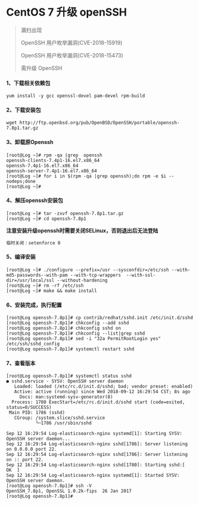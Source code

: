 # CentOS 7  升级 openSSH

>  漏扫出现
>
>  OpenSSH 用户枚举漏洞(CVE-2018-15919)
>
>  OpenSSH 用户枚举漏洞(CVE-2018-15473)
>
>  需升级 OpenSSH



#### 1、下载相关依赖包

```shell
yum install -y gcc openssl-devel pam-devel rpm-build
```

#### 2、下载安装包

```shell
wget http://ftp.openbsd.org/pub/OpenBSD/OpenSSH/portable/openssh-7.8p1.tar.gz
```

#### 3、卸载原Openssh

```shell
[root@Log ~]# rpm -qa |grep  openssh
openssh-clients-7.4p1-16.el7.x86_64
openssh-7.4p1-16.el7.x86_64
openssh-server-7.4p1-16.el7.x86_64
[root@Log ~]# for i in $(rpm -qa |grep openssh);do rpm -e $i --nodeps;done
[root@Log ~]#
```

#### 4、解压openssh安装包

```shell
[root@Log ~]# tar -zxvf openssh-7.8p1.tar.gz
[root@Log ~]# cd openssh-7.8p1
```

**注意安装升级openssh时需要关闭SELinux，否则退出后无法登陆**

```shell
临时关闭：setenforce 0
```

#### 5、编译安装

```shell
[root@Log ~]# ./configure --prefix=/usr --sysconfdir=/etc/ssh --with-md5-passwords--with-pam --with-tcp-wrappers  --with-ssl-dir=/usr/local/ssl --without-hardening
[root@Log ~]# rm -rf /etc/ssh
[root@Log ~]# make && make install
```

#### 6、安装完成，执行配置

```shell
[root@Log openssh-7.8p1]# cp contrib/redhat/sshd.init /etc/init.d/sshd
[root@Log openssh-7.8p1]# chkconfig --add sshd
[root@Log openssh-7.8p1]# chkconfig sshd on
[root@Log openssh-7.8p1]# chkconfig --list|grep sshd
[root@Log openssh-7.8p1]# sed -i "32a PermitRootLogin yes" /etc/ssh/sshd_config
[root@Log openssh-7.8p1]# systemctl restart sshd
```

#### 7、查看版本

```shell
[root@Log openssh-7.8p1]# systemctl status sshd
● sshd.service - SYSV: OpenSSH server daemon
   Loaded: loaded (/etc/rc.d/init.d/sshd; bad; vendor preset: enabled)
   Active: active (running) since Wed 2018-09-12 16:29:54 CST; 8s ago
     Docs: man:systemd-sysv-generator(8)
  Process: 1780 ExecStart=/etc/rc.d/init.d/sshd start (code=exited, status=0/SUCCESS)
 Main PID: 1786 (sshd)
   CGroup: /system.slice/sshd.service
           └─1786 /usr/sbin/sshd

Sep 12 16:29:54 Log-elasticsearch-nginx systemd[1]: Starting SYSV: OpenSSH server daemon...
Sep 12 16:29:54 Log-elasticsearch-nginx sshd[1786]: Server listening on 0.0.0.0 port 22.
Sep 12 16:29:54 Log-elasticsearch-nginx sshd[1786]: Server listening on :: port 22.
Sep 12 16:29:54 Log-elasticsearch-nginx sshd[1780]: Starting sshd:[  OK  ]
Sep 12 16:29:54 Log-elasticsearch-nginx systemd[1]: Started SYSV: OpenSSH server daemon.
[root@Log openssh-7.8p1]# ssh -V
OpenSSH_7.8p1, OpenSSL 1.0.2k-fips  26 Jan 2017
[root@Log openssh-7.8p1]# 
```